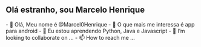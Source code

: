 <h2> Olá estranho, sou Marcelo Henrique</h2>
- 👋 Olá, Meu nome é @Marcel0Henrique
- 👀 O que mais me interessa é app para android
- 🌱 Eu estou aprendendo Python, Java e Javascript
- 💞️ I’m looking to collaborate on ...
- 📫 How to reach me ...

<!---
Marcel0Henrique/Marcel0Henrique is a ✨ special ✨ repository because its `README.md` (this file) appears on your GitHub profile.
You can click the Preview link to take a look at your changes.
--->

